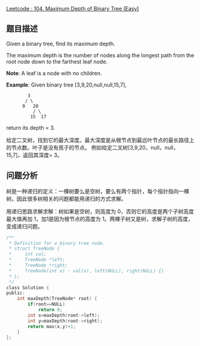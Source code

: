[Leetcode : 104. Maximum Depth of Binary Tree (Easy)](https://leetcode.com/problems/maximum-depth-of-binary-tree/)
## 题目描述
Given a binary tree, find its maximum depth.

The maximum depth is the number of nodes along the longest path from the root node down to the farthest leaf node.

**Note**: A leaf is a node with no children.

**Example**:
Given binary tree [3,9,20,null,null,15,7],
```
        3
       / \
      9   20
          / \ 
         15  17
```
return its depth = 3.

给定二叉树，找到它的最大深度。最大深度是从根节点到最远叶节点的最长路径上的节点数。叶子是没有孩子的节点。
例如给定二叉树[3,9,20，null，null，15,7]，返回其深度= 3。
## 问题分析
树是一种递归的定义：一棵树要么是空树，要么有两个指针，每个指针指向一棵树。因此很多树相关的问题都能用递归的方式求解。

用递归思路求解求解：树如果是空树，则高度为 0，否则它的高度是两个子树高度最大值再加 1，加1是因为根节点的高度为 1。两棵子树又是树，求解子树的高度，变成递归问题。

```c
/**
 * Definition for a binary tree node.
 * struct TreeNode {
 *     int val;
 *     TreeNode *left;
 *     TreeNode *right;
 *     TreeNode(int x) : val(x), left(NULL), right(NULL) {}
 * };
 */
class Solution {
public:
    int maxDepth(TreeNode* root) {
        if(root==NULL)
            return 0;
        int x=maxDepth(root->left);
        int y=maxDepth(root->right);
        return max(x,y)+1;
    }
};
```
